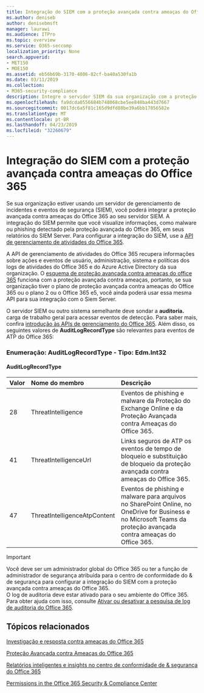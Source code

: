 ```yaml
---
title: Integração do SIEM com a proteção avançada contra ameaças do Office 365
ms.author: deniseb
author: denisebmsft
manager: laurawi
ms.audience: ITPro
ms.topic: overview
ms.service: O365-seccomp
localization_priority: None
search.appverid:
- MET150
- MOE150
ms.assetid: eb56b69b-3170-4086-82cf-ba40a530fa1b
ms.date: 03/11/2019
ms.collection:
- M365-security-compliance
description: Integre o servidor SIEM da sua organização com a proteção avançada contra ameaças do Office 365 e eventos de ameaça relacionados na API de gerenciamento de atividades do Office 365.
ms.openlocfilehash: fa9dcda0556684b748068cbe5ee848ba443d7667
ms.sourcegitcommit: 0017dc6a5f81c165d9dfd88be39a6bb17856582e
ms.translationtype: MT
ms.contentlocale: pt-BR
ms.lasthandoff: 04/23/2019
ms.locfileid: "32260679"
---
```

# <a name="siem-integration-with-office-365-advanced-threat-protection"></a>Integração do SIEM com a proteção avançada contra ameaças do Office 365

Se sua organização estiver usando um servidor de gerenciamento de incidentes e eventos de segurança (SIEM), você poderá integrar a proteção avançada contra ameaças do Office 365 ao seu servidor SIEM. A integração do SIEM permite que você visualize informações, como malware ou phishing detectado pela proteção avançada do Office 365, em seus relatórios do SIEM Server. Para configurar a integração do SIEM, use a [API de gerenciamento de atividades do Office 365](https://docs.microsoft.com/office/office-365-management-api/office-365-management-activity-api-reference). 

A API de gerenciamento de atividades do Office 365 recupera informações sobre ações e eventos de usuário, administração, sistema e políticas dos logs de atividades do Office 365 e do Azure Active Directory da sua organização. O [esquema de proteção avançada contra ameaças do office 365](https://docs.microsoft.com/office/office-365-management-api/office-365-management-activity-api-schema#office-365-advanced-threat-protection-and-threat-intelligence-schema) funciona com a proteção avançada contra ameaças, portanto, se sua organização tiver o plano de proteção avançada contra ameaças do Office 365 ou o plano 2 ou o Office 365 e5, você ainda poderá usar essa mesma API para sua integração com o Siem Server. 

O servidor SIEM ou outro sistema semelhante deve sondar a **auditoria.** carga de trabalho geral para acessar eventos de detecção. Para saber mais, confira [introdução às APIs de gerenciamento do Office 365](https://docs.microsoft.com/office/office-365-management-api/get-started-with-office-365-management-apis). Além disso, os seguintes valores de **AuditLogRecordType** são relevantes para eventos de ATP do Office 365:

### <a name="enum-auditlogrecordtype---type-edmint32"></a>Enumeração: AuditLogRecordType - Tipo: Edm.Int32

#### <a name="auditlogrecordtype"></a>AuditLogRecordType

|Valor|Nome do membro|Descrição|
|:-----|:-----|:-----|
|28|ThreatIntelligence|Eventos de phishing e malware da Proteção do Exchange Online e da Proteção Avançada contra Ameaças do Office 365.|
|41|ThreatIntelligenceUrl|Links seguros de ATP os eventos de tempo de bloqueio e substituição de bloqueio da proteção avançada contra ameaças do Office 365.|
|47|ThreatIntelligenceAtpContent|Eventos de phishing e malware para arquivos no SharePoint Online, no OneDrive for Business e no Microsoft Teams da proteção avançada contra ameaças do Office 365.|

> [!IMPORTANT]
> Você deve ser um administrador global do Office 365 ou ter a função de administrador de segurança atribuída para o centro de conformidade do & de segurança para configurar a integração do SIEM com a proteção avançada contra ameaças do Office 365.<br/>O log de auditoria deve estar ativado para o seu ambiente do Office 365. Para obter ajuda com isso, consulte [Ativar ou desativar a pesquisa de log de auditoria do Office 365](turn-audit-log-search-on-or-off.md).

## <a name="related-topics"></a>Tópicos relacionados

[Investigação e resposta contra ameaças do Office 365](office-365-ti.md)

[Proteção Avançada contra Ameaças do Office 365](office-365-atp.md)

[Relatórios inteligentes e insights no centro de conformidade de &amp; segurança do Office 365](reports-and-insights-in-security-and-compliance.md)
  
[Permissions in the Office 365 Security &amp; Compliance Center](permissions-in-the-security-and-compliance-center.md)
  
